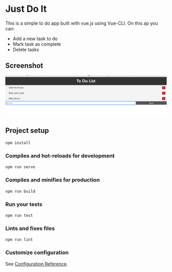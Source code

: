 # Just Do It

This is a simple to do app built with vue.js using Vue-CLI.
On this ap you can:
* Add a new task to do
* Mark task as complete
* Delete tasks

## Screenshot

![](https://github.com/kerenKi/Just-Do-It/blob/master/Screenshot%202019-07-27%20at%2018.17.05.png)

## Project setup
```
npm install
```

### Compiles and hot-reloads for development
```
npm run serve
```

### Compiles and minifies for production
```
npm run build
```

### Run your tests
```
npm run test
```

### Lints and fixes files
```
npm run lint
```

### Customize configuration
See [Configuration Reference](https://cli.vuejs.org/config/).

